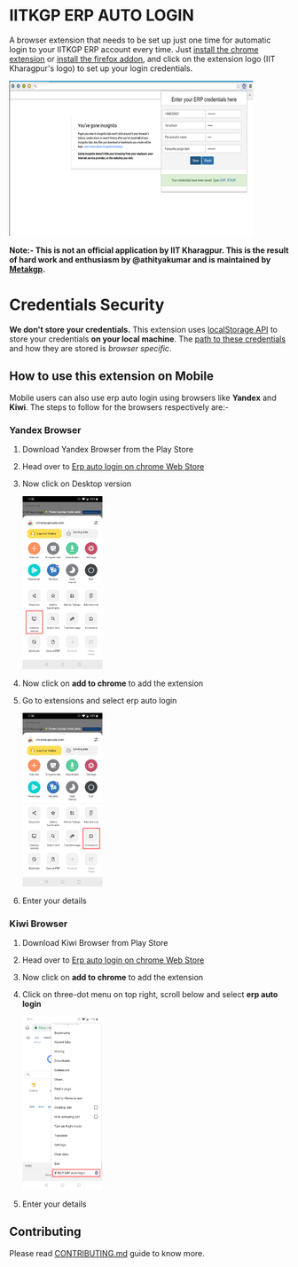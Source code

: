 IITKGP ERP AUTO LOGIN
=====================
A browser extension that needs to be set up just one time for automatic login to your IITKGP ERP account every time. Just [install the chrome extension](https://chrome.google.com/webstore/detail/iitkgp-erp-auto-login/gdickphilmdekcbmpjmbnbikchaecbdk) or [install the firefox addon](https://addons.mozilla.org/addon/iitkgp-erp-auto-login/), and click on the extension logo (IIT Kharagpur's logo) to set up your login credentials.

   <img src="assets/demo.png" />

**Note:- This is not an official application by IIT Kharagpur. This is the result of hard work and enthusiasm by @athityakumar and is maintained by [Metakgp](https://metakgp.github.io/).**


# Credentials Security

**We don't store your credentials.** This extension uses [localStorage API](https://developer.mozilla.org/en-US/docs/Web/API/Web_Storage_API#localStorage) to store your credentials **on your local machine**. The [path to these credentials](https://stackoverflow.com/questions/8634058/where-the-sessionstorage-and-localstorage-stored) and how they are stored is *browser specific*.

## How to use this extension on Mobile

Mobile users can also use erp auto login using browsers like **Yandex** and **Kiwi**. The steps to follow for the browsers respectively are:-

### Yandex Browser

  1. Download Yandex Browser from the Play Store
  2. Head over to [Erp auto login on chrome Web Store](https://chrome.google.com/webstore/detail/iitkgp-erp-auto-login/gdickphilmdekcbmpjmbnbikchaecbdk)
  3. Now click on Desktop version   

      <img src="assets/yandex_desktop.jpg" width="30%" />

  4. Now click on **add to chrome** to add the extension
  5. Go to extensions and select erp auto login

      <img src="assets/yandex_extensions.jpg" width="30%" />

  6. Enter your details

### Kiwi Browser

  1. Download Kiwi Browser from Play Store
  2. Head over to [Erp auto login on chrome Web Store](https://chrome.google.com/webstore/detail/iitkgp-erp-auto-login/gdickphilmdekcbmpjmbnbikchaecbdk)
  3. Now click on **add to chrome** to add the extension
  4. Click on three-dot menu on top right, scroll below and select **erp auto login**

      <img src="assets/kiwi_extensions.jpg" width="30%" />

  5. Enter your details

## Contributing

Please read [CONTRIBUTING.md](CONTRIBUTING.md) guide to know more.

